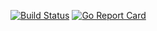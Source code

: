 [![Build Status](https://cloud.drone.io/api/badges/adamdevigili/balancer.team/status.svg)](https://cloud.drone.io/adamdevigili/balancer.team)
[![Go Report Card](https://goreportcard.com/badge/github.com/adamdevigili/balancer.team)](https://goreportcard.com/report/github.com/adamdevigili/balancer.team)